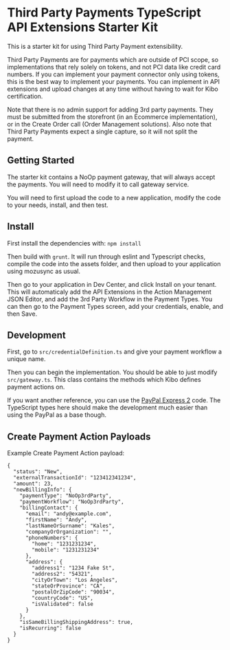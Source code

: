 # Third Party Payments TypeScript API Extensions Starter Kit

This is a starter kit for using Third Party Payment extensibility.

Third Party Payments are for payments which are outside of PCI scope, so implementations that rely solely on tokens, and not PCI data like credit card numbers. If you can implement your payment connector only using tokens, this is the best way to implement your payments. You can implement in API extensions and upload changes at any time without having to wait for Kibo certification.

Note that there is no admin support for adding 3rd party payments. They must be submitted from the storefront (in an Ecommerce implementation), or in the Create Order call (Order Management solutions). Also note that Third Party Payments expect a single capture, so it will not split the payment.

## Getting Started

The starter kit contains a NoOp payment gateway, that will always accept the payments. You will need to modify it to call gateway service. 

You will need to first upload the code to a new application, modify the code to your needs, install, and then test.

## Install

First install the dependencies with: `npm install`

Then build with `grunt`. It will run through eslint and Typescript checks, compile the code into the assets folder, and then upload to your application using mozusync as usual.

Then go to your application in Dev Center, and click Install on your tenant. This will automaticaly add the API Extensions in the Action Management JSON Editor, and add the 3rd Party Workflow in the Payment Types. You can then go to the Payment Types screen, add your credentials, enable, and then Save.

## Development

First, go to `src/credentialDefinition.ts` and give your payment workflow a unique name.

Then you can begin the implementation. You should be able to just modify `src/gateway.ts`. This class contains the methods which Kibo defines payment actions on. 

If you want another reference, you can use the [PayPal Express 2](https://github.com/Mozu/PayPal-Express) code. The TypeScript types here should make the development much easier than using the PayPal as a base though.

## Create Payment Action Payloads

Example Create Payment Action payload:

```
{
  "status": "New",
  "externalTransactionId": "123412341234",
  "amount": 23,
  "newBillingInfo": {
    "paymentType": "NoOp3rdParty",
    "paymentWorkflow": "NoOp3rdParty",
    "billingContact": {
      "email": "andy@example.com",
      "firstName": "Andy",
      "lastNameOrSurname": "Kales",
      "companyOrOrganization": "",
      "phoneNumbers": {
        "home": "1231231234",
        "mobile": "1231231234"
      },
      "address": {
        "address1": "1234 Fake St",
        "address2": "54321",
        "cityOrTown": "Los Angeles",
        "stateOrProvince": "CA",
        "postalOrZipCode": "90034",
        "countryCode": "US",
        "isValidated": false
      }
    },
    "isSameBillingShippingAddress": true,
    "isRecurring": false
  }
}
```
